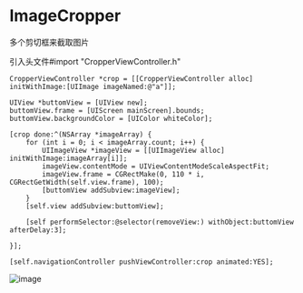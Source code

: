 # ImageCropper
多个剪切框来截取图片

引入头文件#import "CropperViewController.h"

    CropperViewController *crop = [[CropperViewController alloc] initWithImage:[UIImage imageNamed:@"a"]];
    
    UIView *buttomView = [UIView new];
    buttomView.frame = [UIScreen mainScreen].bounds;
    buttomView.backgroundColor = [UIColor whiteColor];
    
    [crop done:^(NSArray *imageArray) {
        for (int i = 0; i < imageArray.count; i++) {
            UIImageView *imageView = [[UIImageView alloc] initWithImage:imageArray[i]];
            imageView.contentMode = UIViewContentModeScaleAspectFit;
            imageView.frame = CGRectMake(0, 110 * i, CGRectGetWidth(self.view.frame), 100);
            [buttomView addSubview:imageView];
        }
        [self.view addSubview:buttomView];
        
        [self performSelector:@selector(removeView:) withObject:buttomView afterDelay:3];

    }];
    
    [self.navigationController pushViewController:crop animated:YES];
    
 ![image](https://github.com/ZhuoChenMing/ImageCropper/blob/master/sc.png)

